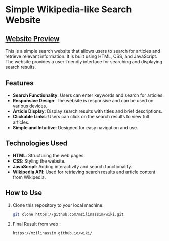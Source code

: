 # Simple Wikipedia-like Search Website

## [Website Preview](https://mzili.com/projects/wiki/wiki.html)

This is a simple search website that allows users to search for articles and retrieve relevant information. It is built using HTML, CSS, and JavaScript. The website provides a user-friendly interface for searching and displaying search results.

## Features

- **Search Functionality**: Users can enter keywords and search for articles.
- **Responsive Design**: The website is responsive and can be used on various devices.
- **Article Display**: Display search results with titles and brief descriptions.
- **Clickable Links**: Users can click on the search results to view full articles.
- **Simple and Intuitive**: Designed for easy navigation and use.

## Technologies Used

- **HTML**: Structuring the web pages.
- **CSS**: Styling the website.
- **JavaScript**: Adding interactivity and search functionality.
- **Wikipedia API**: Used for retrieving search results and article content from Wikipedia.

## How to Use

1. Clone this repository to your local machine:
   ```bash
   git clone https://github.com/mzilinassim/wiki.git

2. Final Rusult from web :
   ```Browser
   https://mzilinassim.github.io/wiki/
